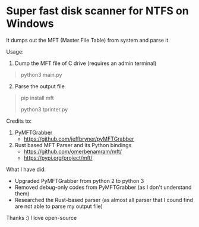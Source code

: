 # Super fast disk scanner for NTFS on Windows

It dumps out the MFT (Master File Table) from system and parse it.

Usage:
1. Dump the MFT file of C drive (requires an admin terminal)
> python3 main.py

2. Parse the output file
> pip install mft
>
> python3 tprinter.py

Credits to:
1. PyMFTGrabber
   - https://github.com/jeffbryner/pyMFTGrabber
3. Rust based MFT Parser and its Python bindings
   - https://github.com/omerbenamram/mft/
   - https://pypi.org/project/mft/

What I have did:
- Upgraded PyMFTGrabber from python 2 to python 3
- Removed debug-only codes from PyMFTGrabber (as I don't understand them)
- Researched the Rust-based parser (as almost all parser that I cound find are not able to parse my output file)

Thanks :) I love open-source
